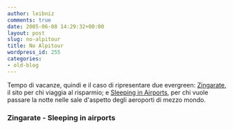 ```yaml
---
author: leibniz
comments: true
date: 2005-06-08 14:29:32+00:00
layout: post
slug: no-alpitour
title: No Alpitour
wordpress_id: 255
categories:
- old-blog
---
```


Tempo di vacanze, quindi e il caso di ripresentare due evergreen: [Zingarate](http://www.zingarate.com/), il sito per chi viaggia al risparmio; e [Sleeping in Airports](http://www.sleepinginairports.net/), per chi vuole passare la notte nelle sale d'aspetto degli aeroporti di mezzo mondo.  



### Zingarate - Sleeping in airports
